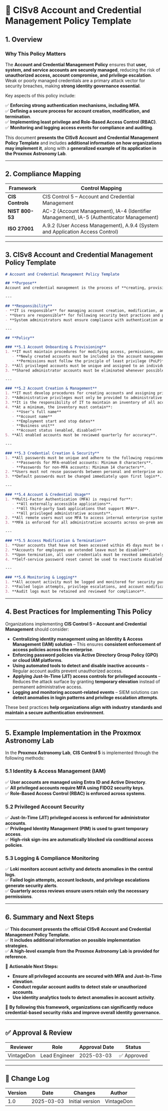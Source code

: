 <!-- ---
title: "CISv8 Account and Credential Management Policy Template"
description: "Presents the official CISv8 Account and Credential Management Policy Template, with additional information on possible solutions and an example of its application in the Proxmox Astronomy Lab."
author: "VintageDon"
tags: ["CISv8", "Account Security", "Credential Management", "IAM", "Compliance"]
category: "Compliance"
kb_type: "Policy Template"
version: "1.0"
status: "Approved"
last_updated: "2025-03-03"
---
 -->

# **🔐 CISv8 Account and Credential Management Policy Template**

## **1. Overview**  

### **Why This Policy Matters**  

The **Account and Credential Management Policy** ensures that **user, system, and service accounts are securely managed**, reducing the risk of **unauthorized access, account compromise, and privilege escalation**. Weak or poorly managed credentials are a primary attack vector for security breaches, making **strong identity governance essential**.

Key aspects of this policy include:  

✅ **Enforcing strong authentication mechanisms, including MFA**.  
✅ **Defining a secure process for account creation, modification, and termination**.  
✅ **Implementing least privilege and Role-Based Access Control (RBAC)**.  
✅ **Monitoring and logging access events for compliance and auditing**.  

This document **presents the CISv8 Account and Credential Management Policy Template** and includes **additional information on how organizations may implement it**, along with a **generalized example of its application in the Proxmox Astronomy Lab**.

---

## **2. Compliance Mapping**  

| **Framework**      | **Control Mapping** |
|--------------------|--------------------|
| **CIS Controls**   | CIS Control 5 – Account and Credential Management |
| **NIST 800-53**    | AC-2 (Account Management), IA-4 (Identifier Management), IA-5 (Authenticator Management) |
| **ISO 27001**      | A.9.2 (User Access Management), A.9.4 (System and Application Access Control) |

---

## **3. CISv8 Account and Credential Management Policy Template**  

```markdown
# Account and Credential Management Policy Template  

## **Purpose**  
Account and credential management is the process of **creating, provisioning, using, and terminating accounts and credentials** in the enterprise. This policy provides **the processes and procedures for governing accounts and credentials securely**.

---

## **Responsibility**  
- **IT is responsible** for managing account creation, modification, and termination.  
- **Users are responsible** for following security best practices and protecting their credentials.  
- **System administrators must ensure compliance with authentication and access control policies**.  

---

## **Policy**  

### **5.1 Account Onboarding & Provisioning**  
1. **IT must maintain procedures for modifying access, permissions, and roles** for user accounts.  
   - **Newly created accounts must be included in the account management process**.  
   - **Permissions must follow the principle of least privilege (PoLP)**.  
2. **All privileged accounts must be unique and assigned to an individual user**.  
3. **Shared administrator accounts must be eliminated whenever possible**.  

---

### **5.2 Account Creation & Management**  
1. **IT must develop procedures for creating accounts and assigning privileges**.  
2. **Administrative privileges must only be provided to administrative accounts**.  
3. **It is the responsibility of IT to maintain an inventory of all accounts**.  
4. **At a minimum, the inventory must contain**:  
   - **User’s full name**  
   - **Account name**  
   - **Employment start and stop dates**  
   - **Business unit**  
   - **Account status (enabled, disabled)**  
5. **All enabled accounts must be reviewed quarterly for accuracy**.  

---

### **5.3 Credential Creation & Security**  
1. **All passwords must be unique and adhere to the following requirements**:  
   - **Passwords for MFA-enabled accounts: Minimum 8 characters**.  
   - **Passwords for non-MFA accounts: Minimum 14 characters**.  
2. **Users must not reuse passwords between personal and enterprise accounts**.  
3. **Default passwords must be changed immediately upon first login**.  

---

### **5.4 Account & Credential Usage**  
1. **Multi-Factor Authentication (MFA) is required for**:  
   - **All externally accessible applications**.  
   - **All third-party SaaS applications that support MFA**.  
   - **All privileged administrative accounts**.  
2. **All remote users must use MFA to access internal enterprise systems**.  
3. **MFA is enforced for all administrative accounts across on-prem and cloud**.  

---

### **5.5 Access Modification & Termination**  
1. **User accounts that have not been accessed within 45 days must be disabled**.  
2. **Accounts for employees on extended leave must be disabled**.  
3. **Upon termination, all user credentials must be revoked immediately**.  
4. **Self-service password reset cannot be used to reactivate disabled accounts**.  

---

### **5.6 Monitoring & Logging**  
1. **All account activity must be logged and monitored for security purposes**.  
2. **Failed login attempts, privilege escalations, and account modifications must generate security alerts**.  
3. **Audit logs must be retained and reviewed for compliance**.  

```

---

## **4. Best Practices for Implementing This Policy**  

Organizations implementing **CIS Control 5 – Account and Credential Management** should consider:  

- **Centralizing identity management using an Identity & Access Management (IAM) solution** – This ensures **consistent enforcement of access policies across the enterprise**.  
- **Enforcing password policies via Active Directory Group Policy (GPO) or cloud IAM platforms**.  
- **Using automated tools to detect and disable inactive accounts** – Regular account audits prevent unauthorized access.  
- **Applying Just-In-Time (JIT) access controls for privileged accounts** – Reduces the attack surface by granting **temporary elevation** instead of permanent administrative access.  
- **Logging and monitoring account-related events** – SIEM solutions can **detect anomalies in login patterns and privilege escalation attempts**.  

These best practices **help organizations align with industry standards and maintain a secure authentication environment**.

---

## **5. Example Implementation in the Proxmox Astronomy Lab**  

In the **Proxmox Astronomy Lab**, **CIS Control 5** is implemented through the following methods:

### **5.1 Identity & Access Management (IAM)**  

✅ **User accounts are managed using Entra ID and Active Directory**.  
✅ **All privileged accounts require MFA using FIDO2 security keys**.  
✅ **Role-Based Access Control (RBAC) is enforced across systems**.  

### **5.2 Privileged Account Security**  

✅ **Just-In-Time (JIT) privileged access is enforced for administrator accounts**.  
✅ **Privileged Identity Management (PIM) is used to grant temporary access**.  
✅ **High-risk sign-ins are automatically blocked via conditional access policies**.  

### **5.3 Logging & Compliance Monitoring**  

✅ **Loki monitors account activity and detects anomalies in the central logs**.  
✅ **Failed login attempts, account lockouts, and privilege escalations generate security alerts**.  
✅ **Quarterly access reviews ensure users retain only the necessary permissions**.  

---

## **6. Summary and Next Steps**  

✅ **This document presents the official CISv8 Account and Credential Management Policy Template.**  
✅ **It includes additional information on possible implementation strategies.**  
✅ **A high-level example from the Proxmox Astronomy Lab is provided for reference.**  

📌 **Actionable Next Steps:**  

- **Ensure all privileged accounts are secured with MFA and Just-In-Time elevation**.  
- **Conduct regular account audits to detect stale or unauthorized accounts**.  
- **Use identity analytics tools to detect anomalies in account activity**.  

🚀 **By following this framework, organizations can significantly reduce credential-based security risks and improve overall identity governance.**  

---

## **✅ Approval & Review**  

| **Reviewer** | **Role** | **Approval Date** | **Status** |
|-------------|---------|------------------|------------|
| VintageDon | Lead Engineer | 2025-03-03 | ✅ Approved |

---

## **📜 Change Log**  

| **Version** | **Date** | **Changes** | **Author** |
|------------|---------|-------------|------------|
| 1.0 | 2025-03-03 | Initial version | VintageDon |


